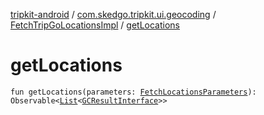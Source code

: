 [tripkit-android](../../index.md) / [com.skedgo.tripkit.ui.geocoding](../index.md) / [FetchTripGoLocationsImpl](index.md) / [getLocations](./get-locations.md)

# getLocations

`fun getLocations(parameters: `[`FetchLocationsParameters`](../../com.skedgo.tripkit.ui.search/-fetch-locations-parameters/index.md)`): Observable<`[`List`](https://kotlinlang.org/api/latest/jvm/stdlib/kotlin.collections/-list/index.html)`<`[`GCResultInterface`](../../com.skedgo.geocoding.agregator/-g-c-result-interface/index.md)`>>`